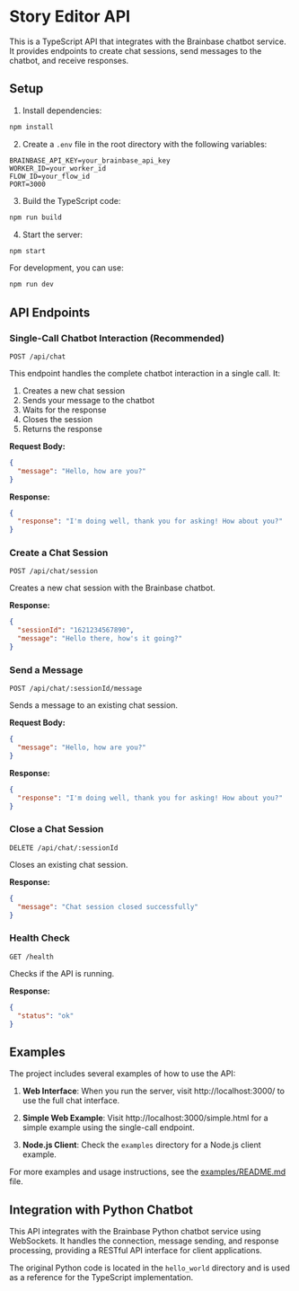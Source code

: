 # Story Editor API

This is a TypeScript API that integrates with the Brainbase chatbot service. It provides endpoints to create chat sessions, send messages to the chatbot, and receive responses.

## Setup

1. Install dependencies:
```bash
npm install
```

2. Create a `.env` file in the root directory with the following variables:
```
BRAINBASE_API_KEY=your_brainbase_api_key
WORKER_ID=your_worker_id
FLOW_ID=your_flow_id
PORT=3000
```

3. Build the TypeScript code:
```bash
npm run build
```

4. Start the server:
```bash
npm start
```

For development, you can use:
```bash
npm run dev
```

## API Endpoints

### Single-Call Chatbot Interaction (Recommended)

```
POST /api/chat
```

This endpoint handles the complete chatbot interaction in a single call. It:
1. Creates a new chat session
2. Sends your message to the chatbot
3. Waits for the response
4. Closes the session
5. Returns the response

**Request Body:**
```json
{
  "message": "Hello, how are you?"
}
```

**Response:**
```json
{
  "response": "I'm doing well, thank you for asking! How about you?"
}
```

### Create a Chat Session

```
POST /api/chat/session
```

Creates a new chat session with the Brainbase chatbot.

**Response:**
```json
{
  "sessionId": "1621234567890",
  "message": "Hello there, how's it going?"
}
```

### Send a Message

```
POST /api/chat/:sessionId/message
```

Sends a message to an existing chat session.

**Request Body:**
```json
{
  "message": "Hello, how are you?"
}
```

**Response:**
```json
{
  "response": "I'm doing well, thank you for asking! How about you?"
}
```

### Close a Chat Session

```
DELETE /api/chat/:sessionId
```

Closes an existing chat session.

**Response:**
```json
{
  "message": "Chat session closed successfully"
}
```

### Health Check

```
GET /health
```

Checks if the API is running.

**Response:**
```json
{
  "status": "ok"
}
```

## Examples

The project includes several examples of how to use the API:

1. **Web Interface**: When you run the server, visit http://localhost:3000/ to use the full chat interface.

2. **Simple Web Example**: Visit http://localhost:3000/simple.html for a simple example using the single-call endpoint.

3. **Node.js Client**: Check the `examples` directory for a Node.js client example.

For more examples and usage instructions, see the [examples/README.md](examples/README.md) file.

## Integration with Python Chatbot

This API integrates with the Brainbase Python chatbot service using WebSockets. It handles the connection, message sending, and response processing, providing a RESTful API interface for client applications.

The original Python code is located in the `hello_world` directory and is used as a reference for the TypeScript implementation. 